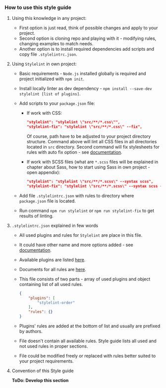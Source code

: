 ### How to use this style guide

1. Using this knowledge in any project:
    * First option is just read, think of possible changes and apply to your project.
    * Second option is cloning repo and playing with it - modifying rules, changing examples to match needs.
    * Another option is to install required dependencies add scripts and copy file `.stylelintrc.json`.

2. Using `Stylelint` in own project:

    * Basic requirements - `Node.js` installed globally is required and project initialized with `npm init`.
    * Install locally linter as dev dependency - `npm install --save-dev stylelint [list of plugins]`.
    * Add scripts to your `package.json` file:
        * If work with CSS:

            ```json
            "stylelint": "stylelint \"src/**/*.css\"",
            "stylelint-fix": "stylelint \"src/**/*.css\" --fix",
            ```

            Of course, path have to be adjusted to your project directory structure. Command above will lint all CSS files in all directories located in `src` directory. Second command will fix stylesheets for rules with auto fix option - see [documentation](https://stylelint.io/user-guide/rules/list).

        * If work with SCSS files (what are `*.scss` files will be explained in chapter about Sass, how to start using Sass in own project - open appendix):

            ```json
            "stylelint": "stylelint \"src/**/*.scss\" --syntax scss",
            "stylelint-fix": "stylelint \"src/**/*.scss\" --syntax scss --fix",
            ```

    * Add file `.stylelintrc.json` with rules to directory where `package.json` file is located.
    * Run command `npm run stylelint` or `npm run stylelint-fix` to get results of linting.

3. `.stylelintrc.json` explained in few words

    * All used plugins and rules for `Stylelint` are place in this file.
    * It could have other name and more options added - see [documentation](https://stylelint.io).
    * Available plugins are listed [here](https://github.com/stylelint/awesome-stylelint#plugins).
    * Documents for all rules are [here](https://stylelint.io/user-guide/rules/list).
    * This file consists of two parts - array of used plugins and object containing list of all used rules.

        ```json
        {
            "plugins": [
                "stylelint-order"
            ],
            "rules": {}
        }
        ```
    * Plugins' rules are added at the bottom of list and usually are prefixed by authors.
    * File doesn't contain all available rules. Style guide lists all used and not used rules in proper sections.
    * File could be modified freely or replaced with rules better suited to your project requirements.

4. Convention of this Style guide

    **ToDo: Develop this section**
        